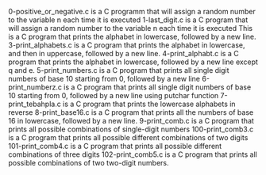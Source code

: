 0-positive_or_negative.c is a C programm that will assign a random number to the variable n each time it is executed
1-last_digit.c is a C program that will assign a random number to the variable n each time it is executed
This is a C program that prints the alphabet in lowercase, followed by a new line.
3-print_alphabets.c is a C program that prints the alphabet in lowercase, and then in uppercase, followed by a new line.
4-print_alphabt.c is a C program that prints the alphabet in lowercase, followed by a new line except q and e.
5-print_numbers.c is a C program that prints all single digit numbers of base 10 starting from 0, followed by a new line
6-print_numberz.c is a C program that prints all single digit numbers of base 10 starting from 0, followed by a new line using putchar function
7-print_tebahpla.c is a C program that prints the lowercase alphabets in reverse
8-print_base16.c is a C program that prints all the numbers of base 16 in lowercase, followed by a new line.
9-print_comb.c is a C program that prints all possible combinations of single-digit numbers
100-print_comb3.c is a C program that prints all possible different combinations of two digits
101-print_comb4.c is a C program that prints all possible different combinations of three digits
102-print_comb5.c is a C program that prints all possible combinations of two two-digit numbers.
